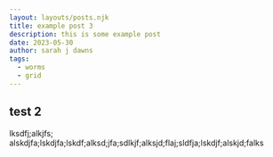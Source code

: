 ```yaml
---
layout: layouts/posts.njk
title: example post 3
description: this is some example post
date: 2023-05-30
author: sarah j dawns
tags:
  - worms
  - grid
---
```


## test 2

lksdfj;alkjfs; alskdjfa;lskdjfa;lskdf;alksd;jfa;sdlkjf;alksjd;flaj;sldfja;lskdjf;alskjd;falks
